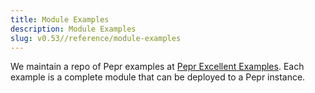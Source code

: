 ```yaml
---
title: Module Examples
description: Module Examples
slug: v0.53//reference/module-examples
---
```



We maintain a repo of Pepr examples at [Pepr Excellent Examples](https://github.com/defenseunicorns/pepr-excellent-examples). Each example is a complete module that can be deployed to a Pepr instance.
